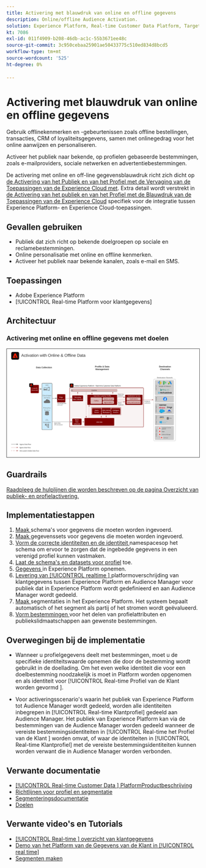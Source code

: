 ```yaml
---
title: Activering met blauwdruk van online en offline gegevens
description: Online/offline Audience Activation.
solution: Experience Platform, Real-time Customer Data Platform, Target, Audience Manager, Analytics, Experience Cloud Services, Data Collection
kt: 7086
exl-id: 011f4909-b208-46db-ac1c-55b3671ee48c
source-git-commit: 3c950cebaa25901ae50433775c510ed834d8bcd5
workflow-type: tm+mt
source-wordcount: '525'
ht-degree: 0%

---
```


# Activering met blauwdruk van online en offline gegevens

Gebruik offlinekenmerken en -gebeurtenissen zoals offline bestellingen, transacties, CRM of loyaliteitsgegevens, samen met onlinegedrag voor het online aanwijzen en personaliseren.

Activeer het publiek naar bekende, op profielen gebaseerde bestemmingen, zoals e-mailproviders, sociale netwerken en advertentiebestemmingen.

De activering met online en off-line gegevensblauwdruk richt zich dicht op [de Activering van het Publiek en van het Profiel met de Vervaging van de Toepassingen van de Experience Cloud met](platform-and-applications.md). Extra detail wordt verstrekt in [de Activering van het publiek en van het Profiel met de Blauwdruk van de Toepassingen van de Experience Cloud](platform-and-applications.md)   specifiek voor de integratie tussen Experience Platform- en Experience Cloud-toepassingen.

## Gevallen gebruiken

* Publiek dat zich richt op bekende doelgroepen op sociale en reclamebestemmingen.
* Online personalisatie met online en offline kenmerken.
* Activeer het publiek naar bekende kanalen, zoals e-mail en SMS.

## Toepassingen

* Adobe Experience Platform
* [!UICONTROL Real-time Platform voor klantgegevens]

## Architectuur

### Activering met online en offline gegevens met doelen

<img src="assets/online_offline_activation.svg" alt="Referentiearchitectuur voor de blauwdruk voor online/offline Audience Activation" style="border:1px solid #4a4a4a" />
<br>

## Guardrails

[Raadpleeg de hulplijnen die worden beschreven op de pagina Overzicht van publiek- en profielactivering.](overview.md)

## Implementatiestappen

1. [Maak ](https://experienceleague.adobe.com/?recommended=ExperiencePlatform-D-1-2021.1.xdm) schema&#39;s voor gegevens die moeten worden ingevoerd.
1. [Maak ](https://experienceleague.adobe.com/docs/platform-learn/tutorials/data-ingestion/create-datasets-and-ingest-data.html) gegevenssets voor gegevens die moeten worden ingevoerd.
1. [Vorm de correcte identiteiten en de identiteit ](https://experienceleague.adobe.com/docs/platform-learn/tutorials/identities/label-ingest-and-verify-identity-data.html) namespacesop het schema om ervoor te zorgen dat de ingebedde gegevens in een verenigd profiel kunnen vastmaken.
1. [Laat de schema&#39;s en datasets voor profiel](https://experienceleague.adobe.com/docs/platform-learn/tutorials/profiles/bring-data-into-the-real-time-customer-profile.html) toe.
1. [Gegevens ](https://experienceleague.adobe.com/?recommended=ExperiencePlatform-D-1-2020.1.dataingestion) in Experience Platform opnemen.
1. [Levering van  [!UICONTROL realtime ]  ](https://www.adobe.com/go/audiences) platformoverschrijding van klantgegevens tussen Experience Platform en Audience Manager voor publiek dat in Experience Platform wordt gedefinieerd en aan Audience Manager wordt gedeeld.
1. [Maak ](https://experienceleague.adobe.com/docs/platform-learn/tutorials/segments/create-segments.html) segmentaties in het Experience Platform. Het systeem bepaalt automatisch of het segment als partij of het stromen wordt geëvalueerd.
1. [Vorm bestemmingen ](https://experienceleague.adobe.com/docs/platform-learn/tutorials/destinations/create-destinations-and-activate-data.html) voor het delen van profielattributen en publiekslidmaatschappen aan gewenste bestemmingen.

## Overwegingen bij de implementatie

* Wanneer u profielgegevens deelt met bestemmingen, moet u de specifieke identiteitswaarde opnemen die door de bestemming wordt gebruikt in de doellading. Om het even welke identiteit die voor een doelbestemming noodzakelijk is moet in Platform worden opgenomen en als identiteit voor [!UICONTROL Real-time Profiel van de Klant worden gevormd ].

* Voor activeringsscenario&#39;s waarin het publiek van Experience Platform tot Audience Manager wordt gedeeld, worden alle identiteiten inbegrepen in [!UICONTROL Real-time Klantprofiel] gedeeld aan Audience Manager. Het publiek van Experience Platform kan via de bestemmingen van de Audience Manager worden gedeeld wanneer de vereiste bestemmingsidentiteiten in [!UICONTROL Real-time het Profiel van de Klant ] worden omvat, of waar de identiteiten in [!UICONTROL Real-time Klantprofiel] met de vereiste bestemmingsidentiteiten kunnen worden verwant die in Audience Manager worden verbonden.

## Verwante documentatie

* [[!UICONTROL Real-time Customer Data ] PlatformProductbeschrijving](https://helpx.adobe.com/legal/product-descriptions/real-time-customer-data-platform.html)
* [Richtlijnen voor profiel en segmentatie](https://experienceleague.adobe.com/docs/experience-platform/profile/guardrails.html?lang=en)
* [Segmenteringsdocumentatie](https://experienceleague.adobe.com/docs/experience-platform/segmentation/api/streaming-segmentation.html)
* [Doelen](https://experienceleague.adobe.com/docs/experience-platform/destinations/catalog/overview.html)

## Verwante video&#39;s en Tutorials

* [[!UICONTROL Real-time ] overzicht van klantgegevens](https://experienceleague.adobe.com/docs/platform-learn/tutorials/application-services/rtcdp/understanding-the-real-time-customer-data-platform.html)
* [Demo van het Platform van de Gegevens van de Klant in  [!UICONTROL real time]](https://experienceleague.adobe.com/docs/platform-learn/tutorials/application-services/rtcdp/demo.html)
* [Segmenten maken](https://experienceleague.adobe.com/docs/platform-learn/tutorials/segments/create-segments.html)

